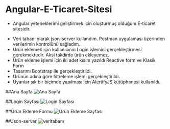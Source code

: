 # Angular-E-Ticaret-Sitesi
* Angular yeteneklerimi geliştirmek için oluşturmuş olduğum E-ticaret sitesidir.

- Veri tabanı olarak json-server kullandım. Postman uygulaması üzerinden verilerimin kontrolünü sağladım.
- Ürün eklemek için kullanıcının Login işlemini gerçekleştirmesi gerekmektedir. Aksi takdirde ürün ekleyemez.
- Ürün ekleme işlemi için iki adet kısım yazıldı Reactive form ve Klasik Form
- Tasarımı Bootstrap ile gerçekleştirildi.
- Ürünün adına göre filtreleme işlemi gerçekleştirildi.
- Uyarılar şık bir biçimde yapılması için AlertifyJS kütüphanesi kullanıldı.

##Ana Sayfa
![Ana Sayfa](https://user-images.githubusercontent.com/32766583/92105795-0af34000-edec-11ea-89cd-d4f5a6499a87.png)

##Login Sayfası
![Login Sayfası](https://user-images.githubusercontent.com/32766583/92105876-35dd9400-edec-11ea-9aad-75defb6388c4.png)

##Ürün Ekleme Formu
![Ürün Ekleme Sayfası](https://user-images.githubusercontent.com/32766583/92105883-37a75780-edec-11ea-9d60-b086ea719d2a.png)

##Json-server 
![veritabanı](https://user-images.githubusercontent.com/32766583/92105890-39711b00-edec-11ea-8fb4-110b339a2bf0.png)
